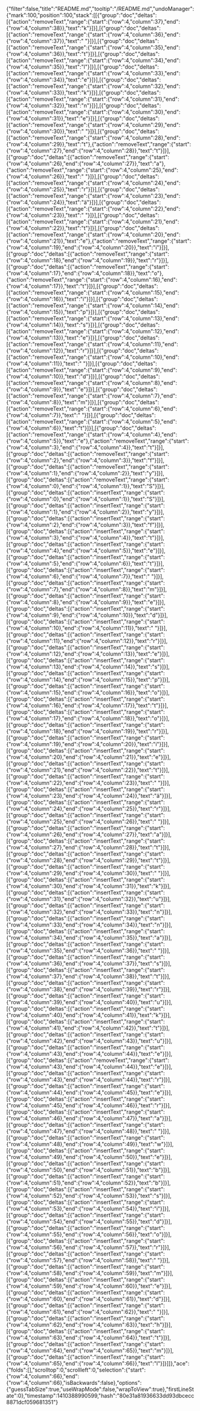 {"filter":false,"title":"README.md","tooltip":"/README.md","undoManager":{"mark":100,"position":100,"stack":[[{"group":"doc","deltas":[{"action":"removeText","range":{"start":{"row":4,"column":37},"end":{"row":4,"column":38}},"text":"k"}]}],[{"group":"doc","deltas":[{"action":"removeText","range":{"start":{"row":4,"column":36},"end":{"row":4,"column":37}},"text":" "}]}],[{"group":"doc","deltas":[{"action":"removeText","range":{"start":{"row":4,"column":35},"end":{"row":4,"column":36}},"text":"t"}]}],[{"group":"doc","deltas":[{"action":"removeText","range":{"start":{"row":4,"column":34},"end":{"row":4,"column":35}},"text":"l"}]}],[{"group":"doc","deltas":[{"action":"removeText","range":{"start":{"row":4,"column":33},"end":{"row":4,"column":34}},"text":"e"}]}],[{"group":"doc","deltas":[{"action":"removeText","range":{"start":{"row":4,"column":32},"end":{"row":4,"column":33}},"text":"k"}]}],[{"group":"doc","deltas":[{"action":"removeText","range":{"start":{"row":4,"column":31},"end":{"row":4,"column":32}},"text":"n"}]}],[{"group":"doc","deltas":[{"action":"removeText","range":{"start":{"row":4,"column":30},"end":{"row":4,"column":31}},"text":"e"}]}],[{"group":"doc","deltas":[{"action":"removeText","range":{"start":{"row":4,"column":29},"end":{"row":4,"column":30}},"text":" "}]}],[{"group":"doc","deltas":[{"action":"removeText","range":{"start":{"row":4,"column":28},"end":{"row":4,"column":29}},"text":"t"},{"action":"removeText","range":{"start":{"row":4,"column":27},"end":{"row":4,"column":28}},"text":"t"}]}],[{"group":"doc","deltas":[{"action":"removeText","range":{"start":{"row":4,"column":26},"end":{"row":4,"column":27}},"text":"a"},{"action":"removeText","range":{"start":{"row":4,"column":25},"end":{"row":4,"column":26}},"text":" "}]}],[{"group":"doc","deltas":[{"action":"removeText","range":{"start":{"row":4,"column":24},"end":{"row":4,"column":25}},"text":"r"}]}],[{"group":"doc","deltas":[{"action":"removeText","range":{"start":{"row":4,"column":23},"end":{"row":4,"column":24}},"text":"ä"}]}],[{"group":"doc","deltas":[{"action":"removeText","range":{"start":{"row":4,"column":22},"end":{"row":4,"column":23}},"text":" "}]}],[{"group":"doc","deltas":[{"action":"removeText","range":{"start":{"row":4,"column":21},"end":{"row":4,"column":22}},"text":"t"}]}],[{"group":"doc","deltas":[{"action":"removeText","range":{"start":{"row":4,"column":20},"end":{"row":4,"column":21}},"text":"e"},{"action":"removeText","range":{"start":{"row":4,"column":19},"end":{"row":4,"column":20}},"text":"i"}]}],[{"group":"doc","deltas":[{"action":"removeText","range":{"start":{"row":4,"column":18},"end":{"row":4,"column":19}},"text":"r"}]}],[{"group":"doc","deltas":[{"action":"removeText","range":{"start":{"row":4,"column":17},"end":{"row":4,"column":18}},"text":"o"},{"action":"removeText","range":{"start":{"row":4,"column":16},"end":{"row":4,"column":17}},"text":"t"}]}],[{"group":"doc","deltas":[{"action":"removeText","range":{"start":{"row":4,"column":15},"end":{"row":4,"column":16}},"text":"i"}]}],[{"group":"doc","deltas":[{"action":"removeText","range":{"start":{"row":4,"column":14},"end":{"row":4,"column":15}},"text":"p"}]}],[{"group":"doc","deltas":[{"action":"removeText","range":{"start":{"row":4,"column":13},"end":{"row":4,"column":14}},"text":"s"}]}],[{"group":"doc","deltas":[{"action":"removeText","range":{"start":{"row":4,"column":12},"end":{"row":4,"column":13}},"text":"e"}]}],[{"group":"doc","deltas":[{"action":"removeText","range":{"start":{"row":4,"column":11},"end":{"row":4,"column":12}},"text":"r"}]}],[{"group":"doc","deltas":[{"action":"removeText","range":{"start":{"row":4,"column":10},"end":{"row":4,"column":11}},"text":" "}]}],[{"group":"doc","deltas":[{"action":"removeText","range":{"start":{"row":4,"column":9},"end":{"row":4,"column":10}},"text":"d"}]}],[{"group":"doc","deltas":[{"action":"removeText","range":{"start":{"row":4,"column":8},"end":{"row":4,"column":9}},"text":"e"}]}],[{"group":"doc","deltas":[{"action":"removeText","range":{"start":{"row":4,"column":7},"end":{"row":4,"column":8}},"text":"m"}]}],[{"group":"doc","deltas":[{"action":"removeText","range":{"start":{"row":4,"column":6},"end":{"row":4,"column":7}},"text":" "}]}],[{"group":"doc","deltas":[{"action":"removeText","range":{"start":{"row":4,"column":5},"end":{"row":4,"column":6}},"text":"t"}]}],[{"group":"doc","deltas":[{"action":"removeText","range":{"start":{"row":4,"column":4},"end":{"row":4,"column":5}},"text":"e"},{"action":"removeText","range":{"start":{"row":4,"column":3},"end":{"row":4,"column":4}},"text":"t"}]}],[{"group":"doc","deltas":[{"action":"removeText","range":{"start":{"row":4,"column":2},"end":{"row":4,"column":3}},"text":"f"}]}],[{"group":"doc","deltas":[{"action":"removeText","range":{"start":{"row":4,"column":1},"end":{"row":4,"column":2}},"text":"y"}]}],[{"group":"doc","deltas":[{"action":"removeText","range":{"start":{"row":4,"column":0},"end":{"row":4,"column":1}},"text":"S"}]}],[{"group":"doc","deltas":[{"action":"insertText","range":{"start":{"row":4,"column":0},"end":{"row":4,"column":1}},"text":"S"}]}],[{"group":"doc","deltas":[{"action":"insertText","range":{"start":{"row":4,"column":1},"end":{"row":4,"column":2}},"text":"y"}]}],[{"group":"doc","deltas":[{"action":"insertText","range":{"start":{"row":4,"column":2},"end":{"row":4,"column":3}},"text":"f"}]}],[{"group":"doc","deltas":[{"action":"insertText","range":{"start":{"row":4,"column":3},"end":{"row":4,"column":4}},"text":"t"}]}],[{"group":"doc","deltas":[{"action":"insertText","range":{"start":{"row":4,"column":4},"end":{"row":4,"column":5}},"text":"e"}]}],[{"group":"doc","deltas":[{"action":"insertText","range":{"start":{"row":4,"column":5},"end":{"row":4,"column":6}},"text":"t"}]}],[{"group":"doc","deltas":[{"action":"insertText","range":{"start":{"row":4,"column":6},"end":{"row":4,"column":7}},"text":" "}]}],[{"group":"doc","deltas":[{"action":"insertText","range":{"start":{"row":4,"column":7},"end":{"row":4,"column":8}},"text":"m"}]}],[{"group":"doc","deltas":[{"action":"insertText","range":{"start":{"row":4,"column":8},"end":{"row":4,"column":9}},"text":"e"}]}],[{"group":"doc","deltas":[{"action":"insertText","range":{"start":{"row":4,"column":9},"end":{"row":4,"column":10}},"text":"d"}]}],[{"group":"doc","deltas":[{"action":"insertText","range":{"start":{"row":4,"column":10},"end":{"row":4,"column":11}},"text":" "}]}],[{"group":"doc","deltas":[{"action":"insertText","range":{"start":{"row":4,"column":11},"end":{"row":4,"column":12}},"text":"r"}]}],[{"group":"doc","deltas":[{"action":"insertText","range":{"start":{"row":4,"column":12},"end":{"row":4,"column":13}},"text":"e"}]}],[{"group":"doc","deltas":[{"action":"insertText","range":{"start":{"row":4,"column":13},"end":{"row":4,"column":14}},"text":"s"}]}],[{"group":"doc","deltas":[{"action":"insertText","range":{"start":{"row":4,"column":14},"end":{"row":4,"column":15}},"text":"p"}]}],[{"group":"doc","deltas":[{"action":"insertText","range":{"start":{"row":4,"column":15},"end":{"row":4,"column":16}},"text":"o"}]}],[{"group":"doc","deltas":[{"action":"insertText","range":{"start":{"row":4,"column":16},"end":{"row":4,"column":17}},"text":"t"}]}],[{"group":"doc","deltas":[{"action":"insertText","range":{"start":{"row":4,"column":17},"end":{"row":4,"column":18}},"text":"o"}]}],[{"group":"doc","deltas":[{"action":"insertText","range":{"start":{"row":4,"column":18},"end":{"row":4,"column":19}},"text":"r"}]}],[{"group":"doc","deltas":[{"action":"insertText","range":{"start":{"row":4,"column":19},"end":{"row":4,"column":20}},"text":"i"}]}],[{"group":"doc","deltas":[{"action":"insertText","range":{"start":{"row":4,"column":20},"end":{"row":4,"column":21}},"text":"e"}]}],[{"group":"doc","deltas":[{"action":"insertText","range":{"start":{"row":4,"column":21},"end":{"row":4,"column":22}},"text":"t"}]}],[{"group":"doc","deltas":[{"action":"insertText","range":{"start":{"row":4,"column":22},"end":{"row":4,"column":23}},"text":" "}]}],[{"group":"doc","deltas":[{"action":"insertText","range":{"start":{"row":4,"column":23},"end":{"row":4,"column":24}},"text":"ä"}]}],[{"group":"doc","deltas":[{"action":"insertText","range":{"start":{"row":4,"column":24},"end":{"row":4,"column":25}},"text":"r"}]}],[{"group":"doc","deltas":[{"action":"insertText","range":{"start":{"row":4,"column":25},"end":{"row":4,"column":26}},"text":" "}]}],[{"group":"doc","deltas":[{"action":"insertText","range":{"start":{"row":4,"column":26},"end":{"row":4,"column":27}},"text":"a"}]}],[{"group":"doc","deltas":[{"action":"insertText","range":{"start":{"row":4,"column":27},"end":{"row":4,"column":28}},"text":"t"}]}],[{"group":"doc","deltas":[{"action":"insertText","range":{"start":{"row":4,"column":28},"end":{"row":4,"column":29}},"text":"t"}]}],[{"group":"doc","deltas":[{"action":"insertText","range":{"start":{"row":4,"column":29},"end":{"row":4,"column":30}},"text":" "}]}],[{"group":"doc","deltas":[{"action":"insertText","range":{"start":{"row":4,"column":30},"end":{"row":4,"column":31}},"text":"k"}]}],[{"group":"doc","deltas":[{"action":"insertText","range":{"start":{"row":4,"column":31},"end":{"row":4,"column":32}},"text":"u"}]}],[{"group":"doc","deltas":[{"action":"insertText","range":{"start":{"row":4,"column":32},"end":{"row":4,"column":33}},"text":"n"}]}],[{"group":"doc","deltas":[{"action":"insertText","range":{"start":{"row":4,"column":33},"end":{"row":4,"column":34}},"text":"n"}]}],[{"group":"doc","deltas":[{"action":"insertText","range":{"start":{"row":4,"column":34},"end":{"row":4,"column":35}},"text":"a"}]}],[{"group":"doc","deltas":[{"action":"insertText","range":{"start":{"row":4,"column":35},"end":{"row":4,"column":36}},"text":" "}]}],[{"group":"doc","deltas":[{"action":"insertText","range":{"start":{"row":4,"column":36},"end":{"row":4,"column":37}},"text":"s"}]}],[{"group":"doc","deltas":[{"action":"insertText","range":{"start":{"row":4,"column":37},"end":{"row":4,"column":38}},"text":"t"}]}],[{"group":"doc","deltas":[{"action":"insertText","range":{"start":{"row":4,"column":38},"end":{"row":4,"column":39}},"text":"r"}]}],[{"group":"doc","deltas":[{"action":"insertText","range":{"start":{"row":4,"column":39},"end":{"row":4,"column":40}},"text":"u"}]}],[{"group":"doc","deltas":[{"action":"insertText","range":{"start":{"row":4,"column":40},"end":{"row":4,"column":41}},"text":"k"}]}],[{"group":"doc","deltas":[{"action":"insertText","range":{"start":{"row":4,"column":41},"end":{"row":4,"column":42}},"text":"t"}]}],[{"group":"doc","deltas":[{"action":"insertText","range":{"start":{"row":4,"column":42},"end":{"row":4,"column":43}},"text":"u"}]}],[{"group":"doc","deltas":[{"action":"insertText","range":{"start":{"row":4,"column":43},"end":{"row":4,"column":44}},"text":"e"}]}],[{"group":"doc","deltas":[{"action":"removeText","range":{"start":{"row":4,"column":43},"end":{"row":4,"column":44}},"text":"e"}]}],[{"group":"doc","deltas":[{"action":"insertText","range":{"start":{"row":4,"column":43},"end":{"row":4,"column":44}},"text":"r"}]}],[{"group":"doc","deltas":[{"action":"insertText","range":{"start":{"row":4,"column":44},"end":{"row":4,"column":45}},"text":"e"}]}],[{"group":"doc","deltas":[{"action":"insertText","range":{"start":{"row":4,"column":45},"end":{"row":4,"column":46}},"text":"r"}]}],[{"group":"doc","deltas":[{"action":"insertText","range":{"start":{"row":4,"column":46},"end":{"row":4,"column":47}},"text":"a"}]}],[{"group":"doc","deltas":[{"action":"insertText","range":{"start":{"row":4,"column":47},"end":{"row":4,"column":48}},"text":" "}]}],[{"group":"doc","deltas":[{"action":"insertText","range":{"start":{"row":4,"column":48},"end":{"row":4,"column":49}},"text":"w"}]}],[{"group":"doc","deltas":[{"action":"insertText","range":{"start":{"row":4,"column":49},"end":{"row":4,"column":50}},"text":"e"}]}],[{"group":"doc","deltas":[{"action":"insertText","range":{"start":{"row":4,"column":50},"end":{"row":4,"column":51}},"text":"b"}]}],[{"group":"doc","deltas":[{"action":"insertText","range":{"start":{"row":4,"column":51},"end":{"row":4,"column":52}},"text":"b"}]}],[{"group":"doc","deltas":[{"action":"insertText","range":{"start":{"row":4,"column":52},"end":{"row":4,"column":53}},"text":"s"}]}],[{"group":"doc","deltas":[{"action":"insertText","range":{"start":{"row":4,"column":53},"end":{"row":4,"column":54}},"text":"i"}]}],[{"group":"doc","deltas":[{"action":"insertText","range":{"start":{"row":4,"column":54},"end":{"row":4,"column":55}},"text":"d"}]}],[{"group":"doc","deltas":[{"action":"insertText","range":{"start":{"row":4,"column":55},"end":{"row":4,"column":56}},"text":"o"}]}],[{"group":"doc","deltas":[{"action":"insertText","range":{"start":{"row":4,"column":56},"end":{"row":4,"column":57}},"text":"r"}]}],[{"group":"doc","deltas":[{"action":"insertText","range":{"start":{"row":4,"column":57},"end":{"row":4,"column":58}},"text":" "}]}],[{"group":"doc","deltas":[{"action":"insertText","range":{"start":{"row":4,"column":58},"end":{"row":4,"column":59}},"text":"m"}]}],[{"group":"doc","deltas":[{"action":"insertText","range":{"start":{"row":4,"column":59},"end":{"row":4,"column":60}},"text":"e"}]}],[{"group":"doc","deltas":[{"action":"insertText","range":{"start":{"row":4,"column":60},"end":{"row":4,"column":61}},"text":"d"}]}],[{"group":"doc","deltas":[{"action":"insertText","range":{"start":{"row":4,"column":61},"end":{"row":4,"column":62}},"text":" "}]}],[{"group":"doc","deltas":[{"action":"insertText","range":{"start":{"row":4,"column":62},"end":{"row":4,"column":63}},"text":"h"}]}],[{"group":"doc","deltas":[{"action":"insertText","range":{"start":{"row":4,"column":63},"end":{"row":4,"column":64}},"text":"t"}]}],[{"group":"doc","deltas":[{"action":"insertText","range":{"start":{"row":4,"column":64},"end":{"row":4,"column":65}},"text":"m"}]}],[{"group":"doc","deltas":[{"action":"insertText","range":{"start":{"row":4,"column":65},"end":{"row":4,"column":66}},"text":"l"}]}]]},"ace":{"folds":[],"scrolltop":0,"scrollleft":0,"selection":{"start":{"row":4,"column":66},"end":{"row":4,"column":66},"isBackwards":false},"options":{"guessTabSize":true,"useWrapMode":false,"wrapToView":true},"firstLineState":0},"timestamp":1410388990599,"hash":"80e31a81936633dd93dbcecc8871dcf059681351"}